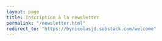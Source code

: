 ```yaml
---
layout: page
title: Inscription à la newsletter
permalink: "/newsletter.html"
redirect_to: "https://bynicolasjd.substack.com/welcome"
---
```

